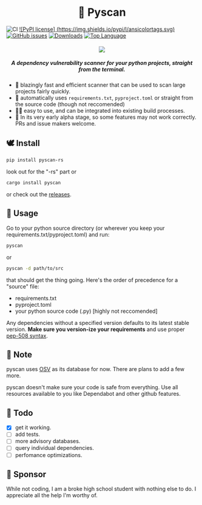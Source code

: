 <h1 align="center"> 🐍 Pyscan </h1>

![CI](https://github.com/aswinnnn/pyscan/actions/workflows/CI.yml/badge.svg) [![PyPI license] (https://img.shields.io/pypi/l/ansicolortags.svg)](https://pypi.python.org/pypi/ansicolortags/) [![GitHub issues](https://img.shields.io/github/issues/aswinnnn/pyscan.svg)](https://GitHub.com/aswinnnn/pyscan/issues/) [![Downloads](https://static.pepy.tech/personalized-badge/pyscan-rs?period=total&units=abbreviation&left_color=black&right_color=black&left_text=Downloads)](https://pepy.tech/project/pyscan-rs)  [![Top Language](https://img.shields.io/github/languages/top/aswinnnn/pyscan)](https://img.shields.io/github/languages/top/aswinnnn/pyscan)

<h4 align="center"> 

<img src="https://media.discordapp.net/attachments/1002212458502557718/1107648562004758538/pyscan.png?width=779&height=206">

</h4>

<h5 align="center"> <i>A dependency vulnerability scanner for your python projects, straight from the terminal.</i> </h5>

+ 🚀 blazingly fast and efficient scanner that can be used to scan large projects fairly quickly.
+ 🤖 automatically uses `requirements.txt`, `pyproject.toml` or straight from the source code (though not reccomended)
+ 🧑‍💻 easy to use, and can be integrated into existing build processes.
+ 💽 In its very early alpha stage, so some features may not work correctly. PRs and issue makers welcome.

## 🕊️ Install

```bash
pip install pyscan-rs
```
look out for the "-rs" part
or

```bash
cargo install pyscan
```

or check out the [releases](https://github.com/aswinnnn/pyscan/releases).

## 🐇 Usage

Go to your python source directory (or wherever you keep your requirements.txt/pyproject.toml) and run:

```bash
pyscan
```
or
```bash
pyscan -d path/to/src
```

that should get the thing going.
Here's the order of precedence for a "source" file:

+ requirements.txt
+ pyproject.toml
+ your python source code (.py) [highly not reccomended]

Any dependencies without a specified version defaults to its latest stable version. **Make sure you version-ize your requirements** and use proper [pep-508 syntax](https://peps.python.org/pep-0508/).

## 🦀 Note

pyscan uses [OSV](https://osv.dev) as its database for now. There are plans to add a few more.

pyscan doesn't make sure your code is safe from everything. Use all resources available to you like Dependabot and other github features.

## 🐰 Todo

- [x] get it working.
- [ ] add  tests.
- [ ] more advisory databases.
- [ ] query individual dependencies.
- [ ] perfomance optimizations.

## 🐹 Sponsor

While not coding, I am a broke high school student with nothing else to do. I appreciate all the help I'm worthy of.
